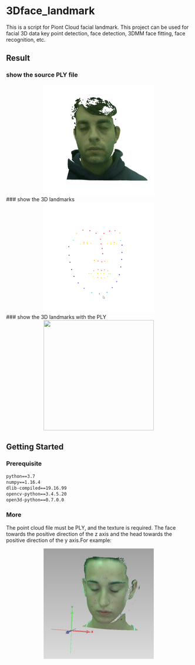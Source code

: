 3Dface_landmark 
===================================  
 This is a script for Piont Cloud facial landmark. This project can be used for facial 3D data key point detection, face detection, 3DMM face fitting, face recognition, etc.

  
    
Result  
-----------------------------------  
### show the source PLY file  
  <div align=center><img width="300" height="300" src="show_images/1.gif"/></div>
### show the 3D landmarks  
  <div align=center><img width="300" height="300" src="show_images/2.gif"/></div>
### show the 3D landmarks with the PLY
  <div align=center><img width="300" height="300" src="show_images/3.gif"/></div>

    
Getting Started 
-----------------------------------  
### Prerequisite  
    python==3.7
    numpy==1.16.4
    dlib-compiled==19.16.99
    opencv-python==3.4.5.20
    open3d-python==0.7.0.0
  
### More   
  The point cloud file must be PLY, and the texture is required. The face towards the positive direction of the z axis and the head towards the positive direction of the y axis.For example:
  <div align=center><img width="300" height="300" src="show_images/axis.png"/></div>
  
